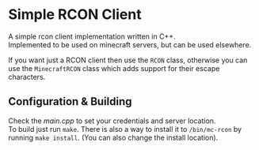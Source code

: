 # Simple RCON Client

A simple rcon client implementation written in C++.  
Implemented to be used on minecraft servers, but can be used elsewhere.

If you want just a RCON client then use the `RCON` class, otherwise you can use the `MinecraftRCON` class which adds support for their escape characters.


## Configuration & Building

Check the *main.cpp* to set your credentials and server location.  
To build just run `make`. There is also a way to install it to `/bin/mc-rcon` by running `make install`. (You can also change the install location).